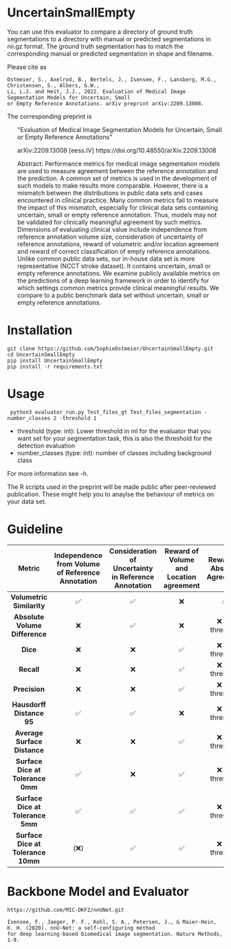 # UncertainSmallEmpty

You can use this evaluator to compare a directory of ground truth segmentations to a directory with manual or predicted segmentations in nii.gz format. 
The ground truth segmentation has to match the corresponding manual or predicted segmentation in shape and filename. 

Please cite as

```
Ostmeier, S., Axelrod, B., Bertels, J., Isensee, F., Lansberg, M.G., Christensen, S., Albers, G.W., 
Li, L.J. and Heit, J.J., 2022. Evaluation of Medical Image Segmentation Models for Uncertain, Small 
or Empty Reference Annotations. arXiv preprint arXiv:2209.13008.
```
 
The corresponding preprint is

<ul>
"Evaluation of Medical Image Segmentation Models for Uncertain, Small or Empty Reference Annotations"
</ul>
<ul>
arXiv:2209.13008 [eess.IV]
https://doi.org/10.48550/arXiv.2209.13008
</ul>
<ul>
Abstract:
Performance metrics for medical image segmentation models are used to measure agreement between the reference annotation and the prediction. A common set  of metrics is used in the development of such models to make results more comparable. However, there is a mismatch between the distributions in public data  sets and cases encountered in clinical practice. Many common metrics fail to measure the impact of this mismatch, especially for clinical data sets containing uncertain, small or empty reference annotation. Thus, models may not be validated for clinically meaningful agreement by such metrics. Dimensions of evaluating clinical value include independence from reference annotation volume size, consideration of uncertainty of reference annotations, reward of volumetric and/or location agreement and reward of correct classification of empty reference annotations. Unlike common public data sets, our in-house data set is more representative (NCCT stroke dataset). It contains uncertain, small or empty reference annotations. We examine publicly available metrics on the predictions of a deep learning framework in order to identify for which settings common metrics provide clinical meaningful results. We compare to a public benchmark data set without uncertain, small or empty reference annotations.
</ul>

# Installation
```
git clone https://github.com/SophieOstmeier/UncertainSmallEmpty.git
cd UncertainSmallEmpty
pip install UncertainSmallEmpty
pip install -r requirements.txt
```
# Usage

```
 python3 evaluator_run.py Test_files_gt Test_files_segmentation -number_classes 2 -threshold 1

```
- threshold (type: int): Lower threshold in ml for the evaluator that you want set for your segmentation task, this is also the threshold for the detection evaluation
- number_classes (type: int): number of classes including background class

For more information see -h.

The R scripts used in the preprint will be made public after peer-reviewed publication. These might help you to anaylse the behaviour of metrics on your data set.

# Guideline
| **Metric**    | **Independence from Volume of Reference Annotation** | **Consideration of Uncertainty in Reference Annotation** | **Reward of Volume and Location agreement** | **Reward of Absence Agreement** |
|:-------------:|:----------------------------------------------------:|:---------------------------------------------------------:|:-------------------------------------------:|:-------------------------------:|
| **Volumetric Similarity**        | ✅   | ✅  | ❌  | ✅                      |
| **Absolute Volume Difference**       | ❌   | ✅  | ❌                                           | ❌ set threshold                 |
| **Dice**      | ❌                                                    | ❌                                                         | ✅                                  | ❌  set threshold                |
| **Recall**    | ❌                                                    | ❌                                                         | ✅                                  | ❌ set threshold                 |
| **Precision** | ❌                                                    | ❌                                                         | ✅                                  | ❌ set threshold                 |
| **Hausdorff Distance 95**     | ✅                                           | ✅                                                | ❌                                           | ❌ set threshold                 |
| **Average Surface Distance**       | ❌                                                    | ❌                                                         | ✅                                  | ❌ set threshold                 |
| **Surface Dice at Tolerance 0mm**  | ✅                                           | ❌                                                         | ✅                                  | ❌ set threshold                 |
| **Surface Dice at Tolerance 5mm**  | ✅                                           | ✅                                                | ✅                                  | ❌ set threshold                 |
| **Surface Dice at Tolerance 10mm** | (❌)                                                    | ✅                                                | ✅                                  | ❌ set threshold                 |

# Backbone Model and Evaluator

```
https://github.com/MIC-DKFZ/nnUNet.git
```
```
Isensee, F., Jaeger, P. F., Kohl, S. A., Petersen, J., & Maier-Hein, K. H. (2020). nnU-Net: a self-configuring method 
for deep learning-based biomedical image segmentation. Nature Methods, 1-9.
```
